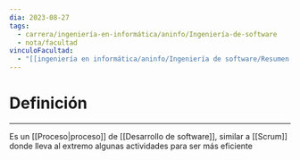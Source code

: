 ```yaml
---
dia: 2023-08-27
tags:
  - carrera/ingeniería-en-informática/aninfo/Ingeniería-de-software
  - nota/facultad
vinculoFacultad:
  - "[[ingeniería en informática/aninfo/Ingeniería de software/Resumen.md]]"
---
```

# Definición
---
Es un [[Proceso|proceso]] de [[Desarrollo de software]], similar a [[Scrum]] donde lleva al extremo algunas actividades para ser más eficiente